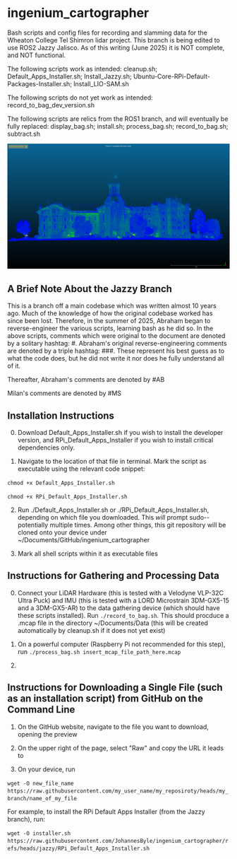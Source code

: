 # ingenium_cartographer
   Bash scripts and config files for recording and slamming data for the Wheaton College Tel Shimron lidar project. This branch is being edited to use ROS2 Jazzy Jalisco. As of this writing (June 2025) it is NOT complete, and NOT functional. 

   The following scripts work as intended: cleanup.sh; Default_Apps_Installer.sh; Install_Jazzy.sh; Ubuntu-Core-RPi-Default-Packages-Installer.sh; Install_LIO-SAM.sh

   The following scripts do not yet work as intended: record_to_bag_dev_version.sh

   The following scripts are relics from the ROS1 branch, and will eventually be fully replaced: display_bag.sh; install.sh; process_bag.sh; record_to_bag.sh; subtract.sh

![Screenshot](blanchard.png)

## A Brief Note About the Jazzy Branch
   This is a branch off a main codebase which was written almost 10 years ago. Much of the knowledge of how the original codebase worked has since been lost. Therefore, in the summer of 2025, Abraham began to reverse-engineer the various scripts, learning bash as he did so. In the above scripts, comments which were original to the document are denoted by a solitary hashtag: #. 
Abraham's original reverse-engineering comments are denoted by a triple hashtag: ###. These represent his best guess as to what the code does, but he did not write it nor does he fully understand all of it.

Thereafter, Abraham's comments are denoted by #AB

Milan's comments are denoted by #MS 

## Installation Instructions

0. Download Default_Apps_Installer.sh if you wish to install the developer version, and RPi_Default_Apps_Installer if you wish to install critical dependencies only.

1. Navigate to the location of that file in terminal. Mark the script as executable using the relevant code snippet:

`chmod +x Default_Apps_Installer.sh`

`chmod +x RPi_Default_Apps_Installer.sh`

2. Run ./Default_Apps_Installer.sh or ./RPi_Default_Apps_Installer.sh, depending on which file you downloaded. This _will_ prompt sudo--potentially multiple times. Among other things, this git repository will be cloned onto your device under ~/Documents/GitHub/ingenium_cartographer

3. Mark all shell scripts within it as executable files


## Instructions for Gathering and Processing Data

0. Connect your LiDAR Hardware (this is tested with a Velodyne VLP-32C Ultra Puck) and IMU (this is tested with a LORD Microstrain 3DM-GX5-15 and a 3DM-GX5-AR) to the data gathering device (which should have these scripts installed). Run `./record_to_bag.sh`. This should procduce a .mcap file in the directory ~/Documents/Data (this will be created automatically by cleanup.sh if it does not yet exist)

1. On a powerful computer (Raspberry Pi not recommended for this step), run `./process_bag.sh insert_mcap_file_path_here.mcap`

2.  

## Instructions for Downloading a Single File (such as an installation script) from GitHub on the Command Line

1. On the GitHub website, navigate to the file you want to download, opening the preview

2. On the upper right of the page, select "Raw" and copy the URL it leads to

3. On your device, run

 `wget -O new_file_name https://raw.githubusercontent.com/my_user_name/my_reposiroty/heads/my_branch/name_of_my_file`

For example, to install the RPi Default Apps Installer (from the Jazzy branch), run: 

`wget -O installer.sh https://raw.githubusercontent.com/JohannesByle/ingenium_cartographer/refs/heads/jazzy/RPi_Default_Apps_Installer.sh`